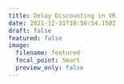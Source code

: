 ```yaml
---
title: Delay Discounting in VR
date: 2021-12-31T18:56:54.150Z
draft: false
featured: false
image:
  filename: featured
  focal_point: Smart
  preview_only: false
---
```

